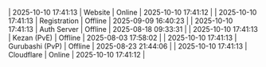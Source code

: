 | 2025-10-10 17:41:13 | Website | Online | 2025-10-10 17:41:12 |
| 2025-10-10 17:41:13 | Registration | Offline | 2025-09-09 16:40:23 |
| 2025-10-10 17:41:13 | Auth Server | Offline | 2025-08-18 09:33:31 |
| 2025-10-10 17:41:13 | Kezan (PvE) | Offline | 2025-08-03 17:58:02 |
| 2025-10-10 17:41:13 | Gurubashi (PvP) | Offline | 2025-08-23 21:44:06 |
| 2025-10-10 17:41:13 | Cloudflare | Online | 2025-10-10 17:41:12 |
